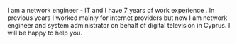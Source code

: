 I am a network engineer - IT and I have 7 years of work experience .
In previous years I worked mainly for internet providers but now I am network engineer and system administrator on behalf of digital television in Cyprus.
I will be happy to help you.
